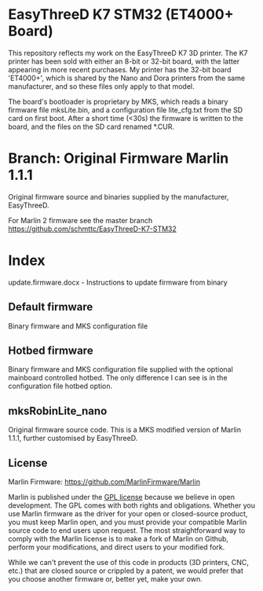 # EasyThreeD K7 STM32 (ET4000+ Board)
This repository reflects my work on the EasyThreeD K7 3D printer.
The K7 printer has been sold with either an 8-bit or 32-bit board, with the latter appearing in more recent purchases. My printer has the 32-bit board 'ET4000+', which is shared by the Nano and Dora printers from the same manufacturer, and so these files only apply to that model.

The board's bootloader is proprietary by MKS, which reads a binary firmware file mksLite.bin, and a configuration file lite_cfg.txt from the SD card on first boot. After a short time (<30s) the firmware is written to the board, and the files on the SD card renamed *.CUR.

# Branch: Original Firmware Marlin 1.1.1
Original firmware source and binaries supplied by the manufacturer, EasyThreeD.

For Marlin 2 firmware see the master branch https://github.com/schmttc/EasyThreeD-K7-STM32

# Index
update.firmware.docx - Instructions to update firmware from binary
## Default firmware
Binary firmware and MKS configuration file
## Hotbed firmware
Binary firmware and MKS configuration file supplied with the optional mainboard controlled hotbed. The only difference I can see is in the configuration file hotbed option.
## mksRobinLite_nano
Original firmware source code. This is a MKS modified version of Marlin 1.1.1, further customised by EasyThreeD.

## License
Marlin Firmware: https://github.com/MarlinFirmware/Marlin

Marlin is published under the [GPL license](https://github.com/COPYING.md) because we believe in open development. The GPL comes with both rights and obligations. Whether you use Marlin firmware as the driver for your open or closed-source product, you must keep Marlin open, and you must provide your compatible Marlin source code to end users upon request. The most straightforward way to comply with the Marlin license is to make a fork of Marlin on Github, perform your modifications, and direct users to your modified fork.

While we can't prevent the use of this code in products (3D printers, CNC, etc.) that are closed source or crippled by a patent, we would prefer that you choose another firmware or, better yet, make your own.
